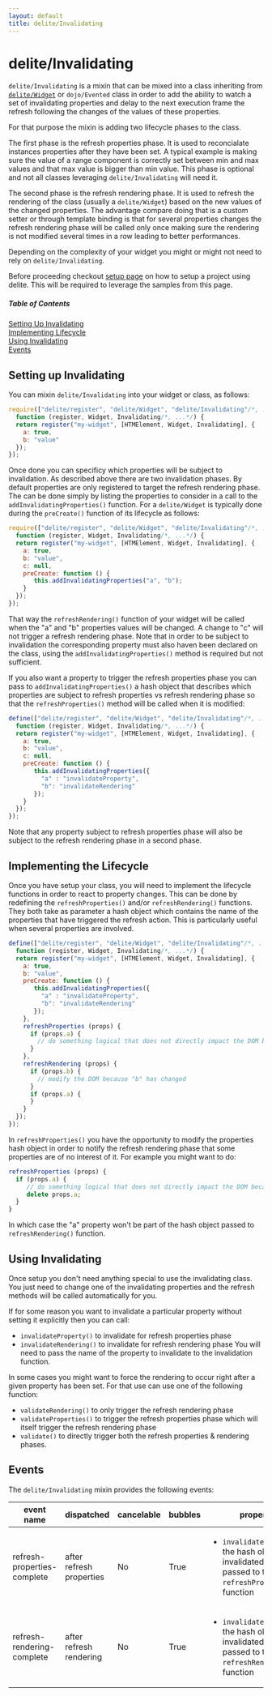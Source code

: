 ```yaml
---
layout: default
title: delite/Invalidating
---
```


# delite/Invalidating

`delite/Invalidating` is a mixin that can be mixed into a class inheriting from [`delite/Widget`](Widget.md) or `dojo/Evented` class 
in order to add the ability to watch a set of invalidating properties and delay to the next execution frame the refresh 
following the changes of the values of these properties. 

For that purpose the mixin is adding two lifecycle phases to the class. 

The first phase is the refresh properties phase. It is used to reconcialate instances properties after they have been 
set. A typical example is making sure the value of a range component is correctly set between min and max values and 
that max value is bigger than min value. This phase is optional and not all classes leveraging `delite/Invalidating`
will need it.

The second phase is the refresh rendering phase. It is used to refresh the rendering of the class (usually a 
`delite/Widget`) based on the new values of the changed properties. The advantage compare doing that is a custom setter
or through template binding is that for several properties changes the refresh rendering phase will be called only once
making sure the rendering is not modified several times in a row leading to better performances. 

Depending on the complexity of your widget you might or might not need to rely on `delite/Invalidating`.

Before proceeding checkout [setup page](setup.md) on how to setup a project using delite. This will be required to leverage the samples from this page.

##### Table of Contents
[Setting Up Invalidating](#setting)  
[Implementing Lifecycle](#implementing)  
[Using Invalidating](#using)  
[Events](#events)

<a name="setting"></a>
## Setting up Invalidating

You can mixin `delite/Invalidating` into your widget or class, as follows:

```js
require(["delite/register", "delite/Widget", "delite/Invalidating"/*, ...*/], 
  function (register, Widget, Invalidating/*, ...*/) {
  return register("my-widget", [HTMElement, Widget, Invalidating], {
    a: true,
    b: "value"
  });
});
```

Once done you can specificy which properties will be subject to invalidation. As described above there are two invalidation
phases. By default properties are only registered to target the refresh rendering phase. The can be done simply by listing
the properties to consider in a call to the `addInvalidatingProperties()` function. For a `delite/Widget` is typically
done during the `preCreate()` function of its lifecycle as follows:

```js
require(["delite/register", "delite/Widget", "delite/Invalidating"/*, ...*/], 
  function (register, Widget, Invalidating/*, ...*/) {
  return register("my-widget", [HTMElement, Widget, Invalidating], {
    a: true,
    b: "value",
    c: null,
    preCreate: function () {
       this.addInvalidatingProperties("a", "b");
    }
  });
});
```

That way the `refreshRendering()` function of your widget will be called when the "a" and "b" properties values will be
changed. A change to "c" will not trigger a refresh rendering phase. Note that in order to be subject to invalidation 
the corresponding property must also haven been declared on the class, using the `addInvalidatingProperties()` method is 
required but not sufficient.

If you also want a property to trigger the refresh properties phase you can pass to `addInvalidatingProperties()` a hash
object that describes which properties are subject to refresh properties vs refresh rendering phase so that the 
`refreshProperties()` method will be called when it is modified:

```js
define(["delite/register", "delite/Widget", "delite/Invalidating"/*, ...*/], 
  function (register, Widget, Invalidating/*, ...*/) {
  return register("my-widget", [HTMElement, Widget, Invalidating], {
    a: true,
    b: "value",
    c: null,
    preCreate: function () {
       this.addInvalidatingProperties({
         "a" : "invalidateProperty",
         "b": "invalidateRendering"
       });
    }
  });
});
```

Note that any property subject to refresh properties phase will also be subject to the refresh rendering phase in a 
second phase.

<a name="implementing"></a>
## Implementing the Lifecycle

Once you have setup your class, you will need to implement the lifecycle functions in order to react to property changes.
This can be done by redefining the `refreshProperties()` and/or `refreshRendering()` functions. They both take as 
parameter a hash object which contains the name of the properties that have triggered the refresh action. This is 
particularly useful when several properties are involved.

```js
define(["delite/register", "delite/Widget", "delite/Invalidating"/*, ...*/], 
  function (register, Widget, Invalidating/*, ...*/) {
  return register("my-widget", [HTMElement, Widget, Invalidating], {
    a: true,
    b: "value",
    preCreate: function () {
       this.addInvalidatingProperties({
         "a" : "invalidateProperty",
         "b": "invalidateRendering"
       });
    },
    refreshProperties (props) {
      if (props.a) {
        // do something logical that does not directly impact the DOM because "a" has changed
      }
    },
    refreshRendering (props) {
      if (props.b) {
        // modify the DOM because "b" has changed
      }
      if (props.a) {
      }
    }
  });
});
```

In `refreshProperties()` you have the opportunity to modify the properties hash object in order to notify the refresh
rendering phase that some properties are of no interest of it. For example you might want to do:

```js
refreshProperties (props) {
  if (props.a) {
     // do something logical that does not directly impact the DOM because "a" has changed
     delete props.a;
  }
}
```

In which case the "a" property won't be part of the hash object passed to `refreshRendering()` function.

<a name="using"></a>
## Using Invalidating

Once setup you don't need anything special to use the invalidating class. You just need to change one of the invalidating
properties and the refresh methods will be called automatically for you.

If for some reason you want to invalidate a particular property without setting it explicitly then you can call:
  * `invalidateProperty()` to invalidate for refresh properties phase
  * `invalidateRendering()` to invalidate for refresh rendering phase
You will need to pass the name of the property to invalidate to the invalidation function.

In some cases you might want to force the rendering to occur right after a given property has been set. For that use can
use one of the following function:
  * `validateRendering()` to only trigger the refresh rendering phase
  * `validateProperties()` to trigger the refresh properties phase which will itself trigger the refresh rendering phase
  * `validate()` to directly trigger both the refresh properties & rendering phases.

<a name="events"></a>
## Events

The `delite/Invalidating` mixin provides the following events:

|event name|dispatched|cancelable|bubbles|properties|
|----------|----------|----------|-------|----------|
|refresh-properties-complete|after refresh properties|No|True|<ul><li>`invalidatedProperties`: the hash object of invalidated properties passed to the `refreshProperties()` function</li></ul>|
|refresh-rendering-complete|after refresh rendering|No|True|<ul><li>`invalidatedProperties`: the hash object of invalidated properties passed to the `refreshRendering()` function</li></ul>
